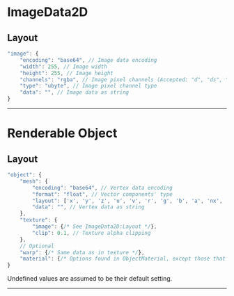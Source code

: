 # ImageData2D

## Layout
```JavaScript
"image": {
	"encoding": "base64", // Image data encoding
	"width": 255, // Image width
	"height": 255, // Image height
	"channels": "rgba", // Image pixel channels (Accepted: "d", "ds", "r", "rg", "rgb", "rgba")
	"type": "ubyte", // Image pixel channel type
	"data": "", // Image data as string
}
```

---

# Renderable Object

## Layout

```JavaScript
"object": {
	"mesh": {
		"encoding": "base64", // Vertex data encoding
		"format": "float", // Vector components' type
		"layout": ['x', 'y', 'z', 'u', 'v', 'r', 'g', 'b', 'a', 'nx', 'ny', 'nz'], // Vector components in order they appear
		"data": "", // Vertex data as string
	},
	"texture": {
		"image": {/* See ImageData2D:Layout */},
		"clip": 0.1, // Texture alpha clipping
	},
	// Optional
	"warp": {/* Same data as in texture */},
	"material": {/* Options found in ObjectMaterial, except those that involve a texture (does not have to be all of them) */},
}
```

Undefined values are assumed to be their default setting.

---